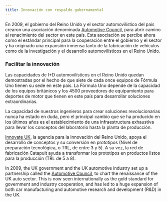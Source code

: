 ```yaml
---
title: Innovación con respaldo gubernamental
---
```


En 2009, el gobierno del Reino Unido y el sector automovilístico del país crearon una asociación denominada [Automotive Council](http://www.automotivecouncil.co.uk/), para abrir camino al renacimiento del sector en este país. Esta asociación se percibe ahora como el estándar principal para la cooperación entre el gobierno y el sector y ha originado una expansión inmensa tanto de la fabricación de vehículos como de la investigación y el desarrollo automovilísticos en el Reino Unido.

### Facilitar la innovación

Las capacidades de I+D automovilísticos en el Reino Unido quedan demostradas por el hecho de que siete de cada once equipos de Fórmula Uno tienen su sede en este país. La Fórmula Uno depende de la capacidad de los equipos británicos y los 4500 proveedores de equipamiento para deportes de motor que tienen en este país para desarrollar soluciones extraordinarias.

La capacidad de nuestros ingenieros para crear soluciones revolucionarias nunca ha estado en duda, pero el principal cambio que se ha producido en los últimos años es el establecimiento de una infraestructura exhaustiva para llevar los conceptos del laboratorio hasta la planta de producción.

[Innovate UK](https://www.gov.uk/government/organisations/innovate-uk), la agencia para la innovación del Reino Unido, apoya el desarrollo de conceptos y su conversión en prototipos (Nivel de preparación tecnológica, o TRL, de entre 3 y 5). A su vez, la red de fabricación Catapult ayuda a transformar los prototipos en productos listos para la producción (TRL de 5 a 8).


In 2009, the UK government and the UK automotive industry set up a partnership called the [Automotive Council](http://www.automotivecouncil.co.uk/), to chart the renaissance of the UK auto sector. This is now seen internationally as the gold standard for government and industry cooperation, and has led to a huge expansion of both car manufacturing and automotive research and development (R&D) in the UK.
